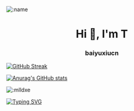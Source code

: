 ![:name](https://count.getloli.com/get/@baiyuxiucn?theme=rule34)
<h1 align="center">Hi 👋, I'm T</h1>
<h3 align="center">baiyuxiucn</h3>


[![GitHub Streak](https://streak-stats.demolab.com?user=baiyuxiucn&theme=vue&locale=zh&date_format=j%2Fn%5B%2FY%5D)](https://git.io/streak-stats)



[![Anurag's GitHub stats](https://github-readme-stats.vercel.app/api?username=baiyuxiucn)](https://github.com/anuraghazra/github-readme-stats)






![:mlldxe](https://count.getloli.com/get/@:baiyuxiucn?theme=asoul) 




[![Typing SVG](https://readme-typing-svg.demolab.com?font=Fira+Code&weight=600&size=30&pause=1000&color=F722D6&width=435&lines=%E6%AC%A2%E8%BF%8E%E5%85%89%E4%B8%B4%E9%82%93%E5%85%88%E7%94%9F%E7%9A%84%E5%8D%9A%E5%AE%A2;%3A%2F%2F切换计算题验证
)]()



